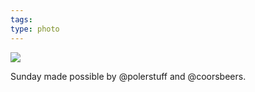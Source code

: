 ```yaml
---
tags: 
type: photo
---
```

<img src="http://24.media.tumblr.com/2a02abf431c11aa98b0230ac6a33095a/tumblr_mzbfnk41k21rdkc0do1_1280.jpg" />

Sunday made possible by @polerstuff and @coorsbeers.
